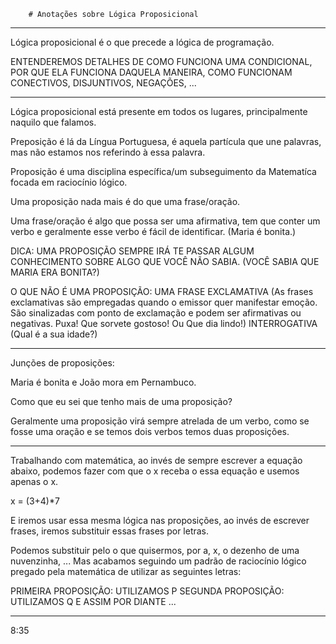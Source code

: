         # Anotações sobre Lógica Proposicional

---

Lógica proposicional é o que precede a lógica de programação.

ENTENDEREMOS DETALHES DE COMO FUNCIONA UMA CONDICIONAL, POR QUE ELA FUNCIONA DAQUELA MANEIRA, COMO FUNCIONAM CONECTIVOS, DISJUNTIVOS, NEGAÇÕES, ...

---

Lógica proposicional está presente em todos os lugares, principalmente naquilo que falamos.

Preposição é lá da Língua Portuguesa, é aquela partícula que une palavras, mas não estamos nos referindo à essa palavra.

Proposição é uma disciplina específica/um subseguimento da Matematíca focada em raciocínio lógico.

Uma proposição nada mais é do que uma frase/oração. 

Uma frase/oração é algo que possa ser uma afirmativa, tem que conter um verbo e geralmente esse verbo é fácil de identificar. (Maria é bonita.)

DICA: UMA PROPOSIÇÃO SEMPRE IRÁ TE PASSAR ALGUM CONHECIMENTO SOBRE ALGO QUE VOCÊ NÃO SABIA. (VOCÊ SABIA QUE MARIA ERA BONITA?)

O QUE NÃO É UMA PROPOSIÇÃO: UMA FRASE EXCLAMATIVA (As frases exclamativas são empregadas quando o emissor quer manifestar emoção. São sinalizadas com ponto de exclamação e podem ser afirmativas ou negativas. Puxa! Que sorvete gostoso! Ou Que dia lindo!)
INTERROGATIVA (Qual é a sua idade?)

---

Junções de proposições:

Maria é bonita e João mora em Pernambuco.

Como que eu sei que tenho mais de uma proposição?

Geralmente uma proposição virá sempre atrelada de um verbo, como se fosse uma oração e se temos dois verbos temos duas proposições.

---

Trabalhando com matemática, ao invés de sempre escrever a equação abaixo, podemos fazer com que o x receba o essa equação e usemos apenas o x.

x = (3+4)*7

E iremos usar essa mesma lógica nas proposições, ao invés de escrever frases, iremos substituir essas frases por letras.

Podemos substituir pelo o que quisermos, por a, x, o dezenho de uma nuvenzinha, ... Mas acabamos seguindo um padrão de raciocínio lógico pregado pela matemática de utilizar as seguintes letras:

PRIMEIRA PROPOSIÇÃO: UTILIZAMOS P
SEGUNDA PROPOSIÇÃO: UTILIZAMOS Q
E ASSIM POR DIANTE ...

---

8:35
